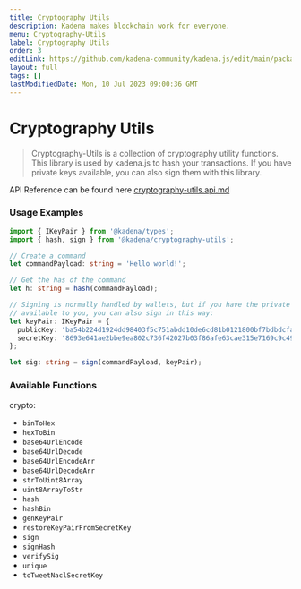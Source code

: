 ```yaml
---
title: Cryptography Utils
description: Kadena makes blockchain work for everyone.
menu: Cryptography-Utils
label: Cryptography Utils
order: 3
editLink: https://github.com/kadena-community/kadena.js/edit/main/packages/libs/cryptography-utils/README.md
layout: full
tags: []
lastModifiedDate: Mon, 10 Jul 2023 09:00:36 GMT
---
```

# Cryptography Utils

> Cryptography-Utils is a collection of cryptography utility functions. This
> library is used by kadena.js to hash your transactions. If you have private
> keys available, you can also sign them with this library.

API Reference can be found here [cryptography-utils.api.md ](https://github.com/kadena-community/kadena.js/tree/main/packages/libs/cryptography-utils/etc/cryptography-utils.api.md)

### Usage Examples

```ts
import { IKeyPair } from '@kadena/types';
import { hash, sign } from '@kadena/cryptography-utils';

// Create a command
let commandPayload: string = 'Hello world!';

// Get the has of the command
let h: string = hash(commandPayload);

// Signing is normally handled by wallets, but if you have the private key
// available to you, you can also sign in this way:
let keyPair: IKeyPair = {
  publicKey: 'ba54b224d1924dd98403f5c751abdd10de6cd81b0121800bf7bdbdcfaec7388d',
  secretKey: '8693e641ae2bbe9ea802c736f42027b03f86afe63cae315e7169c9c496c17332',
};

let sig: string = sign(commandPayload, keyPair);
```

### Available Functions

crypto:

*   `binToHex`
*   `hexToBin`
*   `base64UrlEncode`
*   `base64UrlDecode`
*   `base64UrlEncodeArr`
*   `base64UrlDecodeArr`
*   `strToUint8Array`
*   `uint8ArrayToStr`
*   `hash`
*   `hashBin`
*   `genKeyPair`
*   `restoreKeyPairFromSecretKey`
*   `sign`
*   `signHash`
*   `verifySig`
*   `unique`
*   `toTweetNaclSecretKey`

[1]: https://github.com/kadena-community/kadena.js/tree/main/packages/libs/cryptography-utils/etc/cryptography-utils.api.md
